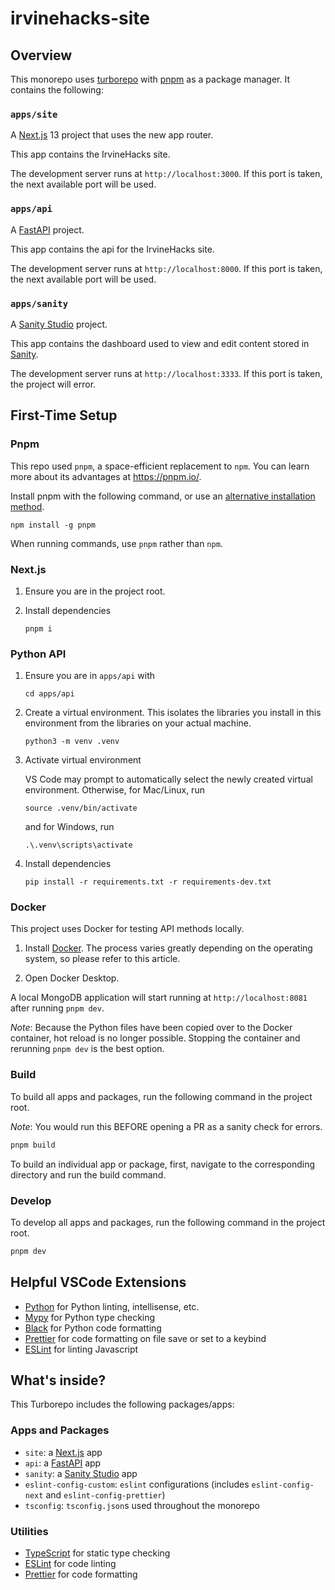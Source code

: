 # irvinehacks-site

## Overview

This monorepo uses [turborepo](https://turbo.build/repo) with [pnpm](https://pnpm.io/) as a package manager. It contains the following:

### `apps/site`

A [Next.js](https://nextjs.org/) 13 project that uses the new app router.

This app contains the IrvineHacks site.

The development server runs at `http://localhost:3000`. If this port is taken, the next available port will be used.

### `apps/api`

A [FastAPI](https://fastapi.tiangolo.com/) project.

This app contains the api for the IrvineHacks site.

The development server runs at `http://localhost:8000`. If this port is taken, the next available port will be used.

### `apps/sanity`

A [Sanity Studio](https://www.sanity.io/studio) project.

This app contains the dashboard used to view and edit content stored in [Sanity](https://www.sanity.io/).

The development server runs at `http://localhost:3333`. If this port is taken, the project will error.

## First-Time Setup

### Pnpm

This repo used `pnpm`, a space-efficient replacement to `npm`.
You can learn more about its advantages at <https://pnpm.io/>.

Install pnpm with the following command, or use an [alternative installation method](https://pnpm.io/installation).

```shell
npm install -g pnpm
```

When running commands, use `pnpm` rather than `npm`.

### Next.js

1. Ensure you are in the project root.

2. Install dependencies
   ```shell
   pnpm i
   ```

### Python API

1. Ensure you are in `apps/api` with

   ```shell
   cd apps/api
   ```

2. Create a virtual environment. This isolates the libraries you install in this environment from the libraries on your actual machine.

   ```shell
   python3 -m venv .venv
   ```

3. Activate virtual environment

   VS Code may prompt to automatically select the newly created virtual environment.
   Otherwise, for Mac/Linux, run

   ```shell
   source .venv/bin/activate
   ```

   and for Windows, run

   ```shell
   .\.venv\scripts\activate
   ```

4. Install dependencies
   ```shell
   pip install -r requirements.txt -r requirements-dev.txt
   ```

### Docker

This project uses Docker for testing API methods locally.

1. Install [Docker](https://docs.docker.com/get-docker/). The process varies greatly depending on the operating system, so please refer to this article.

2. Open Docker Desktop.

A local MongoDB application will start running at `http://localhost:8081` after running `pnpm dev`.

_Note_: Because the Python files have been copied over to the Docker container, hot reload is no longer possible. Stopping the container and rerunning `pnpm dev` is the best option.

### Build

To build all apps and packages, run the following command in the project root.

_Note_: You would run this BEFORE opening a PR as a sanity check for errors.

```bash
pnpm build
```

To build an individual app or package, first, navigate to the corresponding directory and run the build command.

### Develop

To develop all apps and packages, run the following command in the project root.

```bash
pnpm dev
```

## Helpful VSCode Extensions

- [Python](https://marketplace.visualstudio.com/items?itemName=ms-python.python) for Python linting, intellisense, etc.
- [Mypy](https://marketplace.visualstudio.com/items?itemName=ms-python.mypy-type-checker) for Python type checking
- [Black](https://marketplace.visualstudio.com/items?itemName=ms-python.black-formatter) for Python code formatting
- [Prettier](https://marketplace.visualstudio.com/items?itemName=esbenp.prettier-vscode) for code formatting on file save or set to a keybind
- [ESLint](https://marketplace.visualstudio.com/items?itemName=dbaeumer.vscode-eslint) for linting Javascript

## What's inside?

This Turborepo includes the following packages/apps:

### Apps and Packages

- `site`: a [Next.js](https://nextjs.org/) app
- `api`: a [FastAPI](https://fastapi.tiangolo.com/) app
- `sanity`: a [Sanity Studio](https://www.sanity.io/studio) app
- `eslint-config-custom`: `eslint` configurations (includes `eslint-config-next` and `eslint-config-prettier`)
- `tsconfig`: `tsconfig.json`s used throughout the monorepo

### Utilities

- [TypeScript](https://www.typescriptlang.org/) for static type checking
- [ESLint](https://eslint.org/) for code linting
- [Prettier](https://prettier.io) for code formatting

